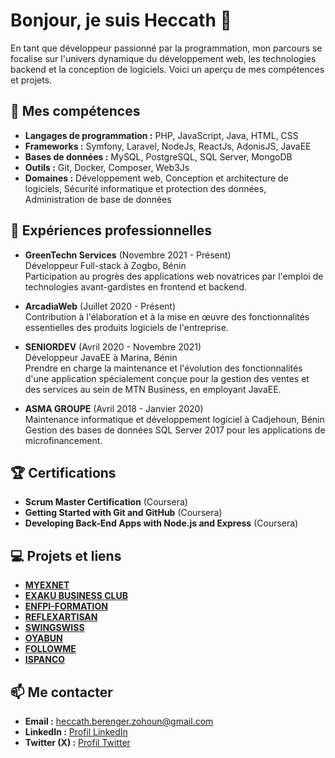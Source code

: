 # Bonjour, je suis Heccath 👋

En tant que développeur passionné par la programmation, mon parcours se focalise sur l'univers dynamique du développement web, les technologies backend et la conception de logiciels. Voici un aperçu de mes compétences et projets.

## 🚀 Mes compétences

- **Langages de programmation :** PHP, JavaScript, Java, HTML, CSS
- **Frameworks :** Symfony, Laravel, NodeJs, ReactJs, AdonisJS, JavaEE
- **Bases de données :** MySQL, PostgreSQL, SQL Server, MongoDB
- **Outils :** Git, Docker, Composer, Web3Js
- **Domaines :** Développement web, Conception et architecture de logiciels, Sécurité informatique et protection des données, Administration de base de données

## 🌟 Expériences professionnelles

- **GreenTechn Services** (Novembre 2021 - Présent)  
  Développeur Full-stack à Zogbo, Bénin  
  Participation au progrès des applications web novatrices par l'emploi de technologies avant-gardistes en frontend et backend.

- **ArcadiaWeb** (Juillet 2020 - Présent)  
  Contribution à l'élaboration et à la mise en œuvre des fonctionnalités essentielles des produits logiciels de l'entreprise.

- **SENIORDEV** (Avril 2020 - Novembre 2021)  
  Développeur JavaEE à Marina, Bénin  
  Prendre en charge la maintenance et l'évolution des fonctionnalités d'une application spécialement conçue pour la gestion des ventes et des services au sein de MTN Business, en employant JavaEE.
  
- **ASMA GROUPE** (Avril 2018 - Janvier 2020)  
  Maintenance informatique et développement logiciel à Cadjehoun, Bénin  
  Gestion des bases de données SQL Server 2017 pour les applications de microfinancement.

## 🏆 Certifications

- **Scrum Master Certification** (Coursera)
- **Getting Started with Git and GitHub** (Coursera)
- **Developing Back-End Apps with Node.js and Express** (Coursera)

## 💻 Projets et liens

- [**MYEXNET**](https://myexnet.com)
- [**EXAKU BUSINESS CLUB**](https://www.exaku.com)
- [**ENFPI-FORMATION**](http://enfpi-formation.fr)
- [**REFLEXARTISAN**](https://www.reflexartisan.com)
- [**SWINGSWISS**](https://www.swingswiss.com)
- [**OYABUN**](https://oyabun.io)
- [**FOLLOWME**](https://www.followme.fans)
- [**ISPANCO**](https://ispanco.mtn.bj)

## 📫 Me contacter

- **Email :** [heccath.berenger.zohoun@gmail.com](mailto:heccath.berenger.zohoun@gmail.com)
- **LinkedIn :** [Profil LinkedIn](https://www.linkedin.com/in/heccath-zohoun/)
- **Twitter (X) :** [Profil Twitter](https://x.com/HeccathZ)


